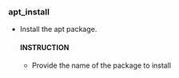    ### apt_install
   - Install the apt package.
      #### INSTRUCTION
      - Provide the name of the package to install
